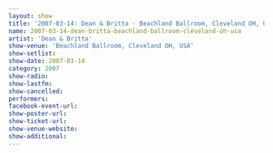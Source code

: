 ```yaml
---
layout: show
title: '2007-03-14: Dean & Britta - Beachland Ballroom, Cleveland OH, USA'
name: 2007-03-14-dean-britta-beachland-ballroom-cleveland-oh-usa
artist: 'Dean & Britta'
show-venue: 'Beachland Ballroom, Cleveland OH, USA'
show-setlist: 
show-date: 2007-03-14
category: 2007
show-radio: 
show-lastfm: 
show-cancelled: 
performers: 
facebook-event-url: 
show-poster-url: 
show-ticket-url: 
show-venue-website: 
show-additional: 
---
```


